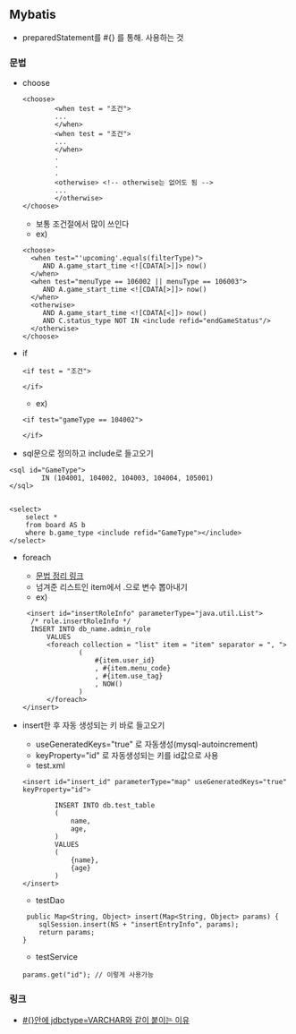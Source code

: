 ## Mybatis

- preparedStatement를 #{} 를 통해. 사용하는 것

### 문법

- choose

  ```
  <choose>
          <when test = "조건">
          ...
          </when>
          <when test = "조건">
          ...
          </when>
          .
          .
          .
          <otherwise> <!-- otherwise는 없어도 됨 -->
          ...
          </otherwise>
  </choose>
  ```

  - 보통 조건절에서 많이 쓰인다
  - ex)

  ```
  <choose>
  	<when test="'upcoming'.equals(filterType)">
       AND A.game_start_time <![CDATA[>]]> now()
  	</when>
  	<when test="menuType == 106002 || menuType == 106003">
       AND A.game_start_time <![CDATA[>]]> now()
  	</when>
  	<otherwise>
       AND A.game_start_time <![CDATA[<]]> now()
       AND C.status_type NOT IN <include refid="endGameStatus"/>
  	</otherwise>
  </choose>
  ```

- if

  ```
  <if test = "조건">

  </if>
  ```

  - ex)

  ```
  <if test="gameType == 104002">

  </if>

  ```

- sql문으로 정의하고 include로 들고오기

```
<sql id="GameType">
    	IN (104001, 104002, 104003, 104004, 105001)
</sql>


<select>
	select *
	from board AS b
	where b.game_type <include refid="GameType"></include>
</select>
```

- foreach

  - [문법 정리 링크](https://java119.tistory.com/85)
  - 넘겨준 리스트인 item에서 .으로 변수 뽑아내기
  - ex)

  ```
   <insert id="insertRoleInfo" parameterType="java.util.List">
    /* role.insertRoleInfo */
    INSERT INTO db_name.admin_role
    	VALUES
    	<foreach collection = "list" item = "item" separator = ", ">
  				(
  					#{item.user_id}
  					, #{item.menu_code}
  					, #{item.use_tag}
  					, NOW()
  				)
  		</foreach>
  </insert>
  ```

- insert한 후 자동 생성되는 키 바로 들고오기

  - useGeneratedKeys="true" 로 자동생성(mysql-autoincrement)
  - keyProperty="id" 로 자동생성되는 키를 id값으로 사용
  - test.xml

  ```
  <insert id="insert_id" parameterType="map" useGeneratedKeys="true" keyProperty="id">

          INSERT INTO db.test_table
          (
              name,
              age,
          )
          VALUES
          (
              {name},
              {age}
          )
  </insert>

  ```

  - testDao

  ```
   public Map<String, Object> insert(Map<String, Object> params) {
      sqlSession.insert(NS + "insertEntryInfo", params);
      return params;
  }
  ```

  - testService

  ```
  params.get("id"); // 이렇게 사용가능
  ```

### 링크

- [#{}안에 jdbctype=VARCHAR와 같이 붙이는 이유](http://egloos.zum.com/uknowapps/v/1814539)
